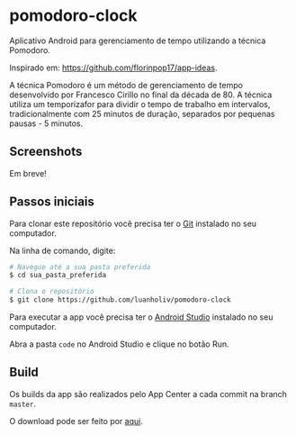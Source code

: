 # pomodoro-clock
Aplicativo Android para gerenciamento de tempo utilizando a técnica Pomodoro. 

Inspirado em: https://github.com/florinpop17/app-ideas. 

A técnica Pomodoro é um método de gerenciamento de tempo desenvolvido por Francesco Cirillo no final da década de 80. A técnica utiliza um temporizafor para dividir o tempo de trabalho em intervalos, tradicionalmente com 25 minutos de duração, separados por pequenas pausas - 5 minutos.

## Screenshots

Em breve!

## Passos iniciais

Para clonar este repositório você precisa ter o [Git](https://git-scm.com/) instalado no seu computador.

Na linha de comando, digite:

```bash
# Navegue até a sua pasta preferida
$ cd sua_pasta_preferida

# Clona o repositório
$ git clone https://github.com/luanholiv/pomodoro-clock
```
Para executar a app você precisa ter o [Android Studio](https://developer.android.com/studio) instalado no seu computador.

Abra a pasta `code` no Android Studio e clique no botão Run.

## Build

Os builds da app são realizados pelo App Center a cada commit na branch `master`. 

O download pode ser feito por [aqui](https://install.appcenter.ms/users/luanholiveira/apps/pomodoro-clock/distribution_groups/public).


